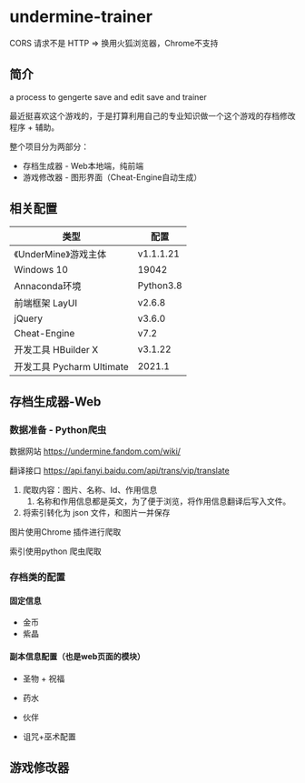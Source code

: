 # undermine-trainer

CORS 请求不是 HTTP => 换用火狐浏览器，Chrome不支持



## 简介

a process to gengerte save and edit save and trainer

最近挺喜欢这个游戏的，于是打算利用自己的专业知识做一个这个游戏的存档修改程序 + 辅助。

整个项目分为两部分：

- 存档生成器 - Web本地端，纯前端
- 游戏修改器 - 图形界面（Cheat-Engine自动生成）

## 相关配置

| 类型                      | 配置      |
| ------------------------- | --------- |
| 《UnderMine》游戏主体     | v1.1.1.21 |
| Windows 10                | 19042     |
| Annaconda环境             | Python3.8 |
| 前端框架 LayUI            | v2.6.8    |
| jQuery                    | v3.6.0    |
| Cheat-Engine              | v7.2      |
| 开发工具 HBuilder X       | v3.1.22   |
| 开发工具 Pycharm Ultimate | 2021.1    |

## 存档生成器-Web

### 数据准备 - Python爬虫

数据网站 https://undermine.fandom.com/wiki/

翻译接口 https://api.fanyi.baidu.com/api/trans/vip/translate

1. 爬取内容：图片、名称、Id、作用信息
   1. 名称和作用信息都是英文，为了便于浏览，将作用信息翻译后写入文件。
2. 将索引转化为 json 文件，和图片一并保存

图片使用Chrome 插件进行爬取

索引使用python 爬虫爬取

### 存档类的配置

#### 固定信息

- 金币
- 紫晶



#### 副本信息配置（也是web页面的模块）

- 圣物 + 祝福



- 药水



- 伙伴



- 诅咒+巫术配置



## 游戏修改器









